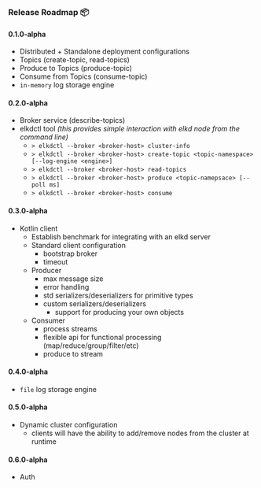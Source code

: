 ### Release Roadmap 📦

#### 0.1.0-alpha

- Distributed + Standalone deployment configurations
- Topics (create-topic, read-topics)
- Produce to Topics (produce-topic)
- Consume from Topics (consume-topic)
- `in-memory` log storage engine

#### 0.2.0-alpha

- Broker service (describe-topics)
- elkdctl tool *(this provides simple interaction with elkd node from the command line)*
    - `> elkdctl --broker <broker-host> cluster-info`
    - `> elkdctl --broker <broker-host> create-topic <topic-namespace> [--log-engine <engine>]`
    - `> elkdctl --broker <broker-host> read-topics`
    - `> elkdctl --broker <broker-host> produce <topic-namepsace> [--poll ms]`
    - `> elkdctl --broker <broker-host> consume`

#### 0.3.0-alpha

- Kotlin client
    - Establish benchmark for integrating with an elkd server
    - Standard client configuration
        - bootstrap broker
        - timeout
    - Producer
        - max message size
        - error handling
        - std serializers/deserializers for primitive types
        - custom serializers/deserializers
            - support for producing your own objects
    - Consumer
        - process streams
        - flexible api for functional processing (map/reduce/group/filter/etc)
        - produce to stream

#### 0.4.0-alpha

- `file` log storage engine

#### 0.5.0-alpha

- Dynamic cluster configuration
    - clients will have the ability to add/remove nodes from the cluster at runtime

#### 0.6.0-alpha

- Auth
